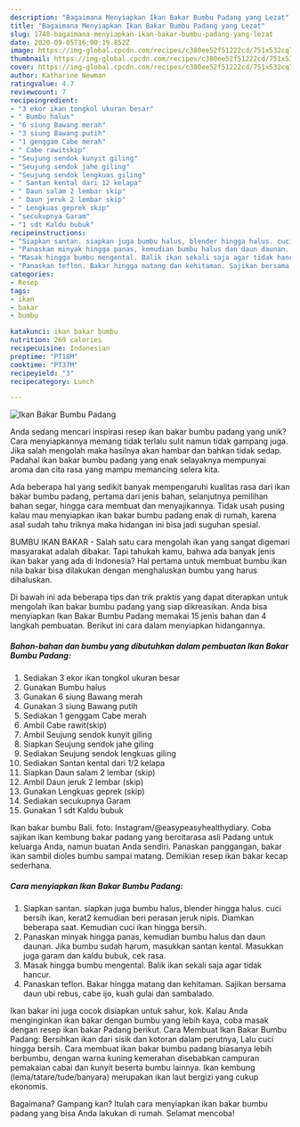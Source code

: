 ```yaml
---
description: "Bagaimana Menyiapkan Ikan Bakar Bumbu Padang yang Lezat"
title: "Bagaimana Menyiapkan Ikan Bakar Bumbu Padang yang Lezat"
slug: 1748-bagaimana-menyiapkan-ikan-bakar-bumbu-padang-yang-lezat
date: 2020-09-05T16:00:19.852Z
image: https://img-global.cpcdn.com/recipes/c380ee52f51222cd/751x532cq70/ikan-bakar-bumbu-padang-foto-resep-utama.jpg
thumbnail: https://img-global.cpcdn.com/recipes/c380ee52f51222cd/751x532cq70/ikan-bakar-bumbu-padang-foto-resep-utama.jpg
cover: https://img-global.cpcdn.com/recipes/c380ee52f51222cd/751x532cq70/ikan-bakar-bumbu-padang-foto-resep-utama.jpg
author: Katharine Newman
ratingvalue: 4.7
reviewcount: 7
recipeingredient:
- "3 ekor ikan tongkol ukuran besar"
- " Bumbu halus"
- "6 siung Bawang merah"
- "3 siung Bawang putih"
- "1 genggam Cabe merah"
- " Cabe rawitskip"
- "Seujung sendok kunyit giling"
- "Seujung sendok jahe giling"
- "Seujung sendok lengkuas giling"
- " Santan kental dari 12 kelapa"
- " Daun salam 2 lembar skip"
- " Daun jeruk 2 lembar skip"
- " Lengkuas geprek skip"
- "secukupnya Garam"
- "1 sdt Kaldu bubuk"
recipeinstructions:
- "Siapkan santan. siapkan juga bumbu halus, blender hingga halus. cuci bersih ikan, kerat2 kemudian beri perasan jeruk nipis. Diamkan beberapa saat. Kemudian cuci ikan hingga bersih."
- "Panaskan minyak hingga panas, kemudian bumbu halus dan daun daunan. Jika bumbu sudah harum, masukkan santan kental. Masukkan juga garam dan kaldu bubuk, cek rasa."
- "Masak hingga bumbu mengental. Balik ikan sekali saja agar tidak hancur."
- "Panaskan teflon. Bakar hingga matang dan kehitaman. Sajikan bersama daun ubi rebus, cabe ijo, kuah gulai dan sambalado."
categories:
- Resep
tags:
- ikan
- bakar
- bumbu

katakunci: ikan bakar bumbu 
nutrition: 269 calories
recipecuisine: Indonesian
preptime: "PT18M"
cooktime: "PT37M"
recipeyield: "3"
recipecategory: Lunch

---
```



![Ikan Bakar Bumbu Padang](https://img-global.cpcdn.com/recipes/c380ee52f51222cd/751x532cq70/ikan-bakar-bumbu-padang-foto-resep-utama.jpg)

Anda sedang mencari inspirasi resep ikan bakar bumbu padang yang unik? Cara menyiapkannya memang tidak terlalu sulit namun tidak gampang juga. Jika salah mengolah maka hasilnya akan hambar dan bahkan tidak sedap. Padahal ikan bakar bumbu padang yang enak selayaknya mempunyai aroma dan cita rasa yang mampu memancing selera kita.

Ada beberapa hal yang sedikit banyak mempengaruhi kualitas rasa dari ikan bakar bumbu padang, pertama dari jenis bahan, selanjutnya pemilihan bahan segar, hingga cara membuat dan menyajikannya. Tidak usah pusing kalau mau menyiapkan ikan bakar bumbu padang enak di rumah, karena asal sudah tahu triknya maka hidangan ini bisa jadi suguhan spesial.

BUMBU IKAN BAKAR - Salah satu cara mengolah ikan yang sangat digemari masyarakat adalah dibakar. Tapi tahukah kamu, bahwa ada banyak jenis ikan bakar yang ada di Indonesia? Hal pertama untuk membuat bumbu ikan nila bakar bisa dilakukan dengan menghaluskan bumbu yang harus dihaluskan.


Di bawah ini ada beberapa tips dan trik praktis yang dapat diterapkan untuk mengolah ikan bakar bumbu padang yang siap dikreasikan. Anda bisa menyiapkan Ikan Bakar Bumbu Padang memakai 15 jenis bahan dan 4 langkah pembuatan. Berikut ini cara dalam menyiapkan hidangannya.

<!--inarticleads1-->

##### Bahan-bahan dan bumbu yang dibutuhkan dalam pembuatan Ikan Bakar Bumbu Padang:

1. Sediakan 3 ekor ikan tongkol ukuran besar
1. Gunakan  Bumbu halus
1. Gunakan 6 siung Bawang merah
1. Gunakan 3 siung Bawang putih
1. Sediakan 1 genggam Cabe merah
1. Ambil  Cabe rawit(skip)
1. Ambil Seujung sendok kunyit giling
1. Siapkan Seujung sendok jahe giling
1. Sediakan Seujung sendok lengkuas giling
1. Sediakan  Santan kental dari 1/2 kelapa
1. Siapkan  Daun salam 2 lembar (skip)
1. Ambil  Daun jeruk 2 lembar (skip)
1. Gunakan  Lengkuas geprek (skip)
1. Sediakan secukupnya Garam
1. Gunakan 1 sdt Kaldu bubuk


Ikan bakar bumbu Bali. foto: Instagram/@easypeasyhealthydiary. Coba sajikan ikan kembung bakar padang yang bercitarasa asli Padang untuk keluarga Anda, namun buatan Anda sendiri. Panaskan panggangan, bakar ikan sambil dioles bumbu sampai matang. Demikian resep ikan bakar kecap sederhana. 

<!--inarticleads2-->

##### Cara menyiapkan Ikan Bakar Bumbu Padang:

1. Siapkan santan. siapkan juga bumbu halus, blender hingga halus. cuci bersih ikan, kerat2 kemudian beri perasan jeruk nipis. Diamkan beberapa saat. Kemudian cuci ikan hingga bersih.
1. Panaskan minyak hingga panas, kemudian bumbu halus dan daun daunan. Jika bumbu sudah harum, masukkan santan kental. Masukkan juga garam dan kaldu bubuk, cek rasa.
1. Masak hingga bumbu mengental. Balik ikan sekali saja agar tidak hancur.
1. Panaskan teflon. Bakar hingga matang dan kehitaman. Sajikan bersama daun ubi rebus, cabe ijo, kuah gulai dan sambalado.


Ikan bakar ini juga cocok disiapkan untuk sahur, kok. Kalau Anda menginginkan ikan bakar dengan bumbu yang lebih kaya, coba masak dengan resep ikan bakar Padang berikut. Cara Membuat Ikan Bakar Bumbu Padang: Bersihkan ikan dari sisik dan kotoran dalam perutnya, Lalu cuci hingga bersih. Cara membuat ikan bakar bumbu padang biasanya lebih berbumbu, dengan warna kuning kemerahan disebabkan campuran pemakaian cabai dan kunyit beserta bumbu lainnya. Ikan kembung (lema/tatare/tude/banyara) merupakan ikan laut bergizi yang cukup ekonomis. 

Bagaimana? Gampang kan? Itulah cara menyiapkan ikan bakar bumbu padang yang bisa Anda lakukan di rumah. Selamat mencoba!
